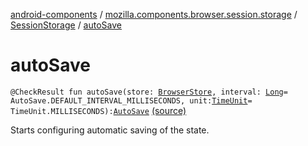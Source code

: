 [android-components](../../index.md) / [mozilla.components.browser.session.storage](../index.md) / [SessionStorage](index.md) / [autoSave](./auto-save.md)

# autoSave

`@CheckResult fun autoSave(store: `[`BrowserStore`](../../mozilla.components.browser.state.store/-browser-store/index.md)`, interval: `[`Long`](https://kotlinlang.org/api/latest/jvm/stdlib/kotlin/-long/index.html)` = AutoSave.DEFAULT_INTERVAL_MILLISECONDS, unit: `[`TimeUnit`](http://docs.oracle.com/javase/7/docs/api/java/util/concurrent/TimeUnit.html)` = TimeUnit.MILLISECONDS): `[`AutoSave`](../-auto-save/index.md) [(source)](https://github.com/mozilla-mobile/android-components/blob/master/components/browser/session/src/main/java/mozilla/components/browser/session/storage/SessionStorage.kt#L83)

Starts configuring automatic saving of the state.


